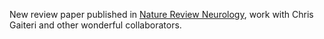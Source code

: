 New review paper published in [Nature Review Neurology](http://www.nature.com/nrneurol/journal/vaop/ncurrent/full/nrneurol.2016.84.html), work with Chris Gaiteri and other wonderful collaborators.
